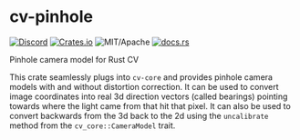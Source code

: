# cv-pinhole

[![Discord][dci]][dcl] [![Crates.io][ci]][cl] ![MIT/Apache][li] [![docs.rs][di]][dl]

[ci]: https://img.shields.io/crates/v/cv-pinhole.svg
[cl]: https://crates.io/crates/cv-pinhole/

[li]: https://img.shields.io/badge/License-MIT-yellow.svg

[di]: https://docs.rs/cv-pinhole/badge.svg
[dl]: https://docs.rs/cv-pinhole/

[dci]: https://img.shields.io/discord/550706294311485440.svg?logo=discord&colorB=7289DA
[dcl]: https://discord.gg/d32jaam

Pinhole camera model for Rust CV

This crate seamlessly plugs into `cv-core` and provides pinhole camera models with and without distortion correction.
It can be used to convert image coordinates into real 3d direction vectors (called bearings) pointing towards where
the light came from that hit that pixel. It can also be used to convert backwards from the 3d back to the 2d
using the `uncalibrate` method from the `cv_core::CameraModel` trait.
